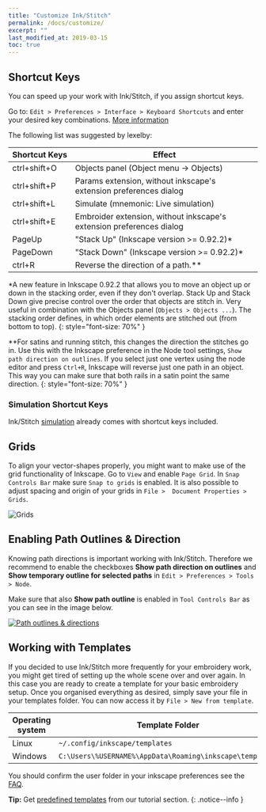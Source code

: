 ```yaml
---
title: "Customize Ink/Stitch"
permalink: /docs/customize/
excerpt: ""
last_modified_at: 2019-03-15
toc: true
---
```


## Shortcut Keys

You can speed up your work with Ink/Stitch, if you assign shortcut keys.

Go to: `Edit > Preferences > Interface > Keyboard Shortcuts` and enter your desired key combinations. [More information](http://wiki.inkscape.org/wiki/index.php/Customizing_Inkscape)

The following list was suggested by lexelby:

Shortcut&nbsp;Keys | Effect
-------- | --------
<key>ctrl</key>+<key>shift</key>+<key>O</key> | Objects panel (Object menu -> Objects)
<key>ctrl</key>+<key>shift</key>+<key>P</key> | Params extension, without inkscape's extension preferences dialog
<key>ctrl</key>+<key>shift</key>+<key>L</key> | Simulate (mnemonic: Live simulation)
<key>ctrl</key>+<key>shift</key>+<key>E</key> | Embroider extension, without inkscape's extension preferences dialog
<key>PageUp</key>                             | "Stack Up" (Inkscape version >= 0.92.2)*
<key>PageDown</key>                           | "Stack Down" (Inkscape version >= 0.92.2)*
<key>ctrl</key>+<key>R</key>                  | Reverse the direction of a path.** 

*A new feature in Inkscape 0.92.2 that allows you to move an object up or down in the stacking order, even if they don't overlap. Stack Up and Stack Down give precise control over the order that objects are stitch in. Very useful in combination with the Objects panel (`Objects > Objects ...`). The stacking order defines, in which order elements are stitched out (from bottom to top).
{: style="font-size: 70%" }

**For satins and running stitch, this changes the direction the stitches go in. Use this with the Inkscape preference in the Node tool settings, `Show path direction on outlines`. If you select just one vertex using the node editor and press `Ctrl+R`, Inkscape will reverse just one path in an object. This way you can make sure that both rails in a satin point the same direction.
{: style="font-size: 70%" }

### Simulation Shortcut Keys

Ink/Stitch [simulation](/docs/simulate) already comes with shortcut keys included.

## Grids

To align your vector-shapes properly, you might want to make use of the grid functionality of Inkscape. Go to `View` and enable `Page Grid`. In `Snap Controls Bar` make sure `Snap to grids` is enabled. It is also possible to adjust spacing and origin of your grids in `File >  Document Properties > Grids`.

![Grids](https://user-images.githubusercontent.com/11083514/40359052-414d3554-5db9-11e8-8b49-3be75c5e9732.png)

## Enabling Path Outlines & Direction

Knowing path directions is important working with Ink/Stitch. Therefore we recommend to enable the checkboxes **Show path direction on outlines** and **Show temporary outline for selected paths** in `Edit > Preferences > Tools > Node`.

Make sure that also **Show path outline** is enabled in `Tool Controls Bar` as you can see in the image below.

[![Path outlines & directions](https://user-images.githubusercontent.com/11083514/40360721-f294ef0a-5dbe-11e8-9d4d-98f469ff1fba.png)](https://user-images.githubusercontent.com/11083514/40360721-f294ef0a-5dbe-11e8-9d4d-98f469ff1fba.png)

## Working with Templates

If you decided to use Ink/Stitch more frequently for your embroidery work, you might get tired of setting up the whole scene over and over again. In this case you are ready to create a template for your basic embroidery setup. Once you organised everything as desired, simply save your file in your templates folder. You can now access it by `File > New from template`.

Operating system|Template Folder
---|---
Linux|`~/.config/inkscape/templates`
Windows|`C:\Users\%USERNAME%\AppData\Roaming\inkscape\templates`

You should confirm the user folder in your inkscape preferences see the [FAQ](/docs/faq/#i-have-downloaded-and-unzipped-the-latest-release-where-do-i-put-it).

**Tip:** Get [predefined templates](/tutorials/resources/templates/) from our tutorial section.
{: .notice--info }

